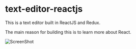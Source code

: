# text-editor-reactjs

This is a text editor built in ReactJS and Redux.

The main reason for building this is to learn more about React.

![ScreenShot](http://i.imgur.com/Ucd99UY.png)
